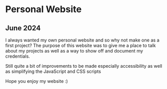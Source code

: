 # Personal Website
## June 2024
I always wanted my own personal website and so why not make one as a first project? The purpose of this website was to give me a place to talk about my projects as well as a way to show off and document my credentials.

Still quite a bit of improvements to be made especially accessibility as well as simplifying the JavaScript and CSS scripts

Hope you enjoy my website :)
